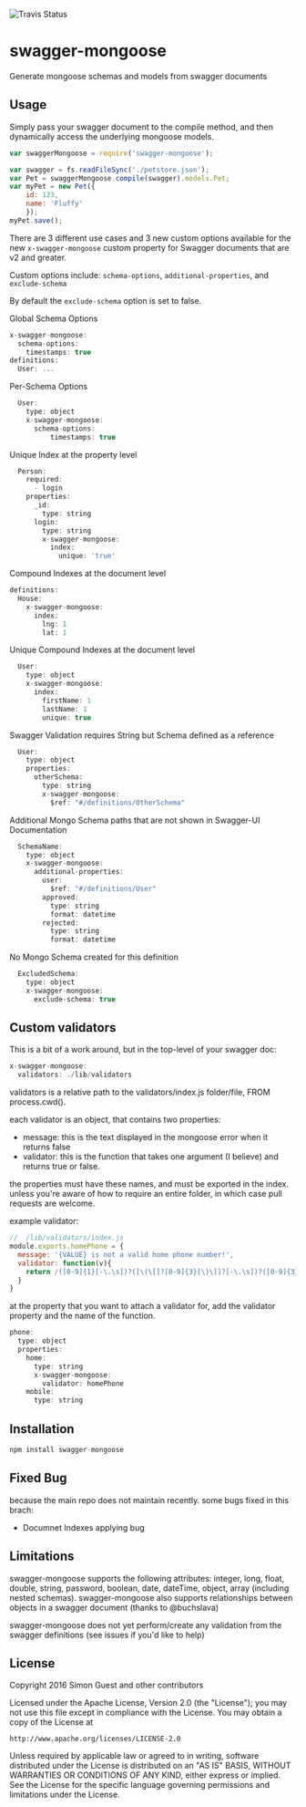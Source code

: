 ![Travis Status](https://travis-ci.org/simonguest/swagger-mongoose.svg?branch=master)
# swagger-mongoose

Generate mongoose schemas and models from swagger documents

## Usage

Simply pass your swagger document to the compile method, and then dynamically access the underlying mongoose models.

```js
var swaggerMongoose = require('swagger-mongoose');

var swagger = fs.readFileSync('./petstore.json');
var Pet = swaggerMongoose.compile(swagger).models.Pet;
var myPet = new Pet({
    id: 123,
    name: 'Fluffy'
    });
myPet.save();
```

There are 3 different use cases and 3 new custom options available for the new ```x-swagger-mongoose``` custom property for Swagger documents that are v2 and greater.

Custom options include: ```schema-options```, ```additional-properties```, and ```exclude-schema```

By default the ```exclude-schema``` option is set to false.

Global Schema Options
```js
x-swagger-mongoose:
  schema-options:
    timestamps: true
definitions:
  User: ...
```

Per-Schema Options
```js
  User:
    type: object
    x-swagger-mongoose:
      schema-options:
          timestamps: true
```
Unique Index at the property level
```js
  Person:
    required:
      - login
    properties:
      _id:
        type: string
      login:
        type: string
        x-swagger-mongoose:
          index:
            unique: 'true'
```

Compound Indexes at the document level
```js
definitions:
  House:
    x-swagger-mongoose:
      index:
        lng: 1
        lat: 1
```

Unique Compound Indexes at the document level
```js
  User:
    type: object
    x-swagger-mongoose:
      index:
        firstName: 1
        lastName: 1
        unique: true
```

Swagger Validation requires String but Schema defined as a reference
```js
  User:
    type: object
    properties:
      otherSchema:
        type: string
        x-swagger-mongoose:
          $ref: "#/definitions/OtherSchema"
```

Additional Mongo Schema paths that are not shown in Swagger-UI Documentation
```js
  SchemaName:
    type: object
    x-swagger-mongoose:
      additional-properties:
        user:
          $ref: "#/definitions/User"
        approved:
          type: string
          format: datetime
        rejected:
          type: string
          format: datetime
```

No Mongo Schema created for this definition
```js
  ExcludedSchema:
    type: object
    x-swagger-mongoose:
      exclude-schema: true
```
## Custom validators

This is a bit of a work around, but in the top-level of your swagger doc:
```js
x-swagger-mongoose:
  validators: ./lib/validators
```
validators is a relative path to the validators/index.js folder/file, FROM process.cwd().

each validator is an object, that contains two properties:
* message: this is the text displayed in the mongoose error when it returns false
* validator: this is the function that takes one argument (I believe) and returns true or false.

the properties must have these names, and must be exported in the index. unless you're aware of how to require an entire folder, in which case pull requests are welcome.

example validator:
```js
//  /lib/validators/index.js
module.exports.homePhone = {
  message: '{VALUE} is not a valid home phone number!',
  validator: function(v){
    return /([0-9]{1}[-\.\s])?([\(\[]?[0-9]{3}[\)\]]?[-\.\s])?([0-9]{3})[-\.\s]([0-9]{4})(?:\s?(?:x|ext)\s?([0-9])+)?/.test(v)
  }
}
```

at the property that you want to attach a validator for, add the validator property and the name of the function.
```js
phone:
  type: object
  properties:
    home:
      type: string
      x-swagger-mongoose:
        validator: homePhone
    mobile:
      type: string
```

## Installation

```js
npm install swagger-mongoose
```

## Fixed Bug

because the main repo does not maintain recently. some bugs fixed in this brach:
- Documnet Indexes applying bug

## Limitations

swagger-mongoose supports the following attributes: integer, long, float, double, string, password, boolean, date, dateTime, object, array (including nested schemas). swagger-mongoose also supports relationships between objects in a swagger document (thanks to @buchslava)

swagger-mongoose does not yet perform/create any validation from the swagger definitions (see issues if you'd like to help)

## License

Copyright 2016 Simon Guest and other contributors

Licensed under the Apache License, Version 2.0 (the "License");
you may not use this file except in compliance with the License.
You may obtain a copy of the License at

    http://www.apache.org/licenses/LICENSE-2.0

Unless required by applicable law or agreed to in writing, software
distributed under the License is distributed on an "AS IS" BASIS,
WITHOUT WARRANTIES OR CONDITIONS OF ANY KIND, either express or implied.
See the License for the specific language governing permissions and
limitations under the License.
